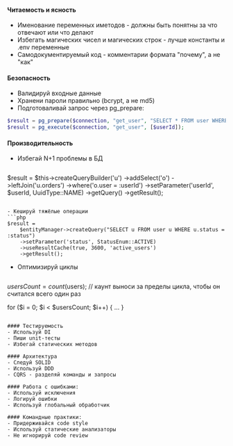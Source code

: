 #### Читаемость и ясность
- Именование переменных иметодов - должны быть понятны за что отвечают или что делают
- Избегать магических чисел и магических строк - лучше константы и .env переменные
- Самодокументируемый код - комментарии формата "почему", а не "как"

#### Безопасность
- Валидируй входные данные
- Хранени пароли правильно (bcrypt, а не md5)
- Подготоваливай запрос через pg_prepare:
```php
$result = pg_prepare($connection, "get_user", "SELECT * FROM user WHERE id $1");
$result = pg_execute($connection, "get_user", [$userId]);
```
#### Производительность
- Избегай N+1 проблемы в БД
  ```php
$result = 
	$this->createQueryBuilder('u')
	->addSelect('o')
	->leftJoin('u.orders')
	->where('o.user = :userId')
	->setParameter('userId', $userId, UuidType::NAME)
	->getQuery()
	->getResult();
```

- Кешируй тяжёлые операции
```php
$result = 
	$entityManager->createQuery("SELECT u FROM user u WHERE u.status = :status")
	->setParameter('status', StatusEnum::ACTIVE)
	->useResultCache(true, 3600, 'active_users')
	->getResult();
```

- Оптимизируй циклы
  ```php
$usersCount = count($users); // каунт выноси за пределы цикла, чтобы он считался всего один раз

for ($i = 0; $i < $usersCount; $i++) {
	...
}
```

#### Тестируемость
- Используй DI
- Пиши unit-тесты
- Избегай статических методов

#### Архитектура
- Следуй SOLID
- Используй DDD
- CQRS - разделяй команды и запросы

#### Работа с ошибками:
- Используй исключения
- Логируй ошибки
- Используй глобальный обработчик

#### Командные практики:
- Придерживайся code style
- Используй статические анализаторы
- Не игнорируй code review